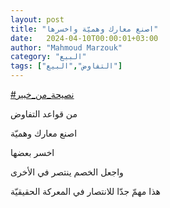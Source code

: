 ```yaml
---
layout: post
title: "اصنع معارك وهميّة واخسرها"
date:   2024-04-10T00:00:01+03:00
author: "Mahmoud Marzouk"
category: "البيع"
tags: ["التفاوض","البيع"]
---
```



[<u>\#نصيحة\_من\_خبير</u>](https://www.facebook.com/hashtag/%D9%86%D8%B5%D9%8A%D8%AD%D8%A9_%D9%85%D9%86_%D8%AE%D8%A8%D9%8A%D8%B1?__eep__=6&__cft__%5b0%5d=AZXUFcVdkDeumv5a-hVHhDG2-2nm9czU9a4oBT3pB2lMqbMeoDjRsEPz9zZRHbbtU0Dq8KaLQ3CafbRn2zGaFa9IGLU4tQVHxZA2s9Z9VSxcnF7j7UCCabM9a4p2Syza-Cv4ei_9aYUIaU1erqdGqRd7cetkHTRfN7ewl5R_vR0gLw&__tn__=*NK-R)

من قواعد التفاوض

اصنع معارك وهميّة

اخسر بعضها

واجعل الخصم ينتصر في الأخرى

هذا مهمّ جدّا للانتصار في المعركة الحقيقيّة
